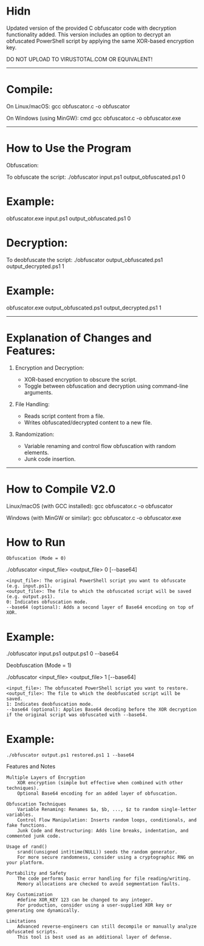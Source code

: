 # Hidn

Updated version of the provided C obfuscator code with decryption functionality added. This version includes an option to decrypt an obfuscated PowerShell script by applying the same XOR-based encryption key. 

DO NOT UPLOAD TO VIRUSTOTAL.COM OR EQUIVALENT!

---

# Compile:

On Linux/macOS:
gcc obfuscator.c -o obfuscator

On Windows (using MinGW):
cmd
gcc obfuscator.c -o obfuscator.exe

---

# How to Use the Program

Obfuscation:

To obfuscate the script:
./obfuscator input.ps1 output_obfuscated.ps1 0

# Example:
obfuscator.exe input.ps1 output_obfuscated.ps1 0


# Decryption:

To deobfuscate the script:
./obfuscator output_obfuscated.ps1 output_decrypted.ps1 1


# Example:
obfuscator.exe output_obfuscated.ps1 output_decrypted.ps1 1

---

# Explanation of Changes and Features:

1. Encryption and Decryption:
    
    - XOR-based encryption to obscure the script.
    - Toggle between obfuscation and decryption using command-line arguments.
    
2. File Handling:
    
    - Reads script content from a file.
    - Writes obfuscated/decrypted content to a new file.
    
3. Randomization:
    
    - Variable renaming and control flow obfuscation with random elements.
    - Junk code insertion.
  
--------------------------------------------------------------------------------------------------------------------------------

# How to Compile V2.0

Linux/macOS (with GCC installed):
gcc obfuscator.c -o obfuscator


Windows (with MinGW or similar):
gcc obfuscator.c -o obfuscator.exe
    

# How to Run

    Obfuscation (Mode = 0)
    

./obfuscator <input_file> <output_file> 0 [--base64]

    <input_file>: The original PowerShell script you want to obfuscate (e.g. input.ps1).
    <output_file>: The file to which the obfuscated script will be saved (e.g. output.ps1).
    0: Indicates obfuscation mode.
    --base64 (optional): Adds a second layer of Base64 encoding on top of XOR.
    

# Example:

./obfuscator input.ps1 output.ps1 0 --base64

Deobfuscation (Mode = 1)

./obfuscator <input_file> <output_file> 1 [--base64]

    <input_file>: The obfuscated PowerShell script you want to restore.
    <output_file>: The file to which the deobfuscated script will be saved.
    1: Indicates deobfuscation mode.
    --base64 (optional): Applies Base64 decoding before the XOR decryption if the original script was obfuscated with --base64.

# Example:

    ./obfuscator output.ps1 restored.ps1 1 --base64

Features and Notes

    Multiple Layers of Encryption
        XOR encryption (simple but effective when combined with other techniques).
        Optional Base64 encoding for an added layer of obfuscation.

    Obfuscation Techniques
        Variable Renaming: Renames $a, $b, ..., $z to random single-letter variables.
        Control Flow Manipulation: Inserts random loops, conditionals, and fake functions.
        Junk Code and Restructuring: Adds line breaks, indentation, and commented junk code.

    Usage of rand()
        srand((unsigned int)time(NULL)) seeds the random generator.
        For more secure randomness, consider using a cryptographic RNG on your platform.

    Portability and Safety
        The code performs basic error handling for file reading/writing.
        Memory allocations are checked to avoid segmentation faults.

    Key Customization
        #define XOR_KEY 123 can be changed to any integer.
        For production, consider using a user-supplied XOR key or generating one dynamically.

    Limitations
        Advanced reverse-engineers can still decompile or manually analyze obfuscated scripts.
        This tool is best used as an additional layer of defense.
